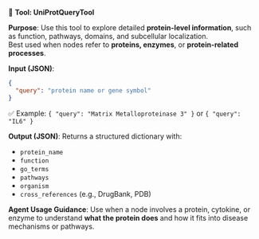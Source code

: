 🧪 **Tool: UniProtQueryTool**

**Purpose**:
Use this tool to explore detailed **protein-level information**, such as function, pathways, domains, and subcellular localization.  
Best used when nodes refer to **proteins, enzymes**, or **protein-related processes**.

**Input (JSON)**:
```json
{
  "query": "protein name or gene symbol"
}
```
✅ Example: `{ "query": "Matrix Metalloproteinase 3" }` or `{ "query": "IL6" }`

**Output (JSON)**:
Returns a structured dictionary with:
- `protein_name`
- `function`
- `go_terms`
- `pathways`
- `organism`
- `cross_references` (e.g., DrugBank, PDB)

**Agent Usage Guidance**:
Use when a node involves a protein, cytokine, or enzyme to understand **what the protein does** and how it fits into disease mechanisms or pathways.